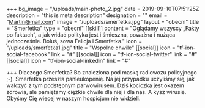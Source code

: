 +++
bg_image = "/uploads/main-photo_2.jpg"
date = 2019-09-10T07:51:25Z
description = "this is meta description"
designation = ""
email = "Martin@mail.com"
image = "/uploads/smerfetka.jpg"
layout = "obecni"
title = "Smerfetka"
type = "obecni"
[[skill]]
content = "Oglądamy wszyscy „Fakty po faktach”, a jak widać polityka jest i śmieszna, poważna i nużąca jednocześnie. Boluś, sowa Felicja i Smerfetka."
icon = "/uploads/smerfetka1.jpg"
title = "Wspólne chwile"
[[social]]
icon = "tf-ion-social-facebook"
link = "#"
[[social]]
icon = "tf-ion-social-twitter"
link = "#"
[[social]]
icon = "tf-ion-social-linkedin"
link = "#"

+++
Dlaczego Smerfetka? Bo znaleziona pod maską radiowozu policyjnego ;-). Smerfetka przeszła panleukopenię. Na jej przypadku uczyliśmy się, jak walczyć z tym podstępnym parwowirusem. Dziś kociczka jest okazem zdrowia, ale pamiętamy ciężkie chwile dla niej i dla nas. A kysz wirusie. Obyśmy Cię wiecej w naszym hospicjum nie widzieli.